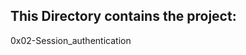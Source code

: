 This Directory contains the project:
--------------------------------------
0x02-Session_authentication 
